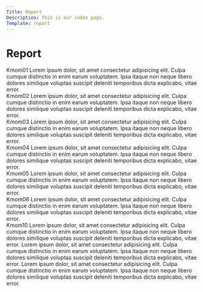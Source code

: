 ```yaml
---
Title: Report
Description: This is our index page.
Template: report
---
```


Report
==========================

<div class="kmom-box">
Kmom01
Lorem ipsum dolor, sit amet consectetur adipisicing elit. Culpa cumque distinctio in enim earum voluptatem. Ipsa itaque non neque libero dolores similique voluptas suscipit deleniti temporibus dicta explicabo, vitae error.
</div>

<div class="kmom-box">
Kmom02
Lorem ipsum dolor, sit amet consectetur adipisicing elit. Culpa cumque distinctio in enim earum voluptatem. Ipsa itaque non neque libero dolores similique voluptas suscipit deleniti temporibus dicta explicabo, vitae error.
</div>

<div class="kmom-box">
Kmom03
Lorem ipsum dolor, sit amet consectetur adipisicing elit. Culpa cumque distinctio in enim earum voluptatem. Ipsa itaque non neque libero dolores similique voluptas suscipit deleniti temporibus dicta explicabo, vitae error.
</div>

<div class="kmom-box">
Kmom04
Lorem ipsum dolor, sit amet consectetur adipisicing elit. Culpa cumque distinctio in enim earum voluptatem. Ipsa itaque non neque libero dolores similique voluptas suscipit deleniti temporibus dicta explicabo, vitae error.
</div>

<div class="kmom-box">
Kmom05
Lorem ipsum dolor, sit amet consectetur adipisicing elit. Culpa cumque distinctio in enim earum voluptatem. Ipsa itaque non neque libero dolores similique voluptas suscipit deleniti temporibus dicta explicabo, vitae error.
</div>

<div class="kmom-box">
Kmom06
Lorem ipsum dolor, sit amet consectetur adipisicing elit. Culpa cumque distinctio in enim earum voluptatem. Ipsa itaque non neque libero dolores similique voluptas suscipit deleniti temporibus dicta explicabo, vitae error.
</div>

<div class="kmom-box project">
Kmom10
Lorem ipsum dolor, sit amet consectetur adipisicing elit. Culpa cumque distinctio in enim earum voluptatem. Ipsa itaque non neque libero dolores similique voluptas suscipit deleniti temporibus dicta explicabo, vitae error.
Lorem ipsum dolor, sit amet consectetur adipisicing elit. Culpa cumque distinctio in enim earum voluptatem. Ipsa itaque non neque libero dolores similique voluptas suscipit deleniti temporibus dicta explicabo, vitae error.
Lorem ipsum dolor, sit amet consectetur adipisicing elit. Culpa cumque distinctio in enim earum voluptatem. Ipsa itaque non neque libero dolores similique voluptas suscipit deleniti temporibus dicta explicabo, vitae error.
</div>
